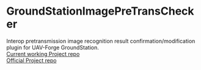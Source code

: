# GroundStationImagePreTransChecker

Interop pretransmission image recognition result confirmation/modification plugin for UAV-Forge GroundStation.  
[Current working Project repo](https://github.com/UCI-UAVForge/GroundStation)  
[Official Project repo](https://github.com/UCI-UAVForge/GroundStation)
